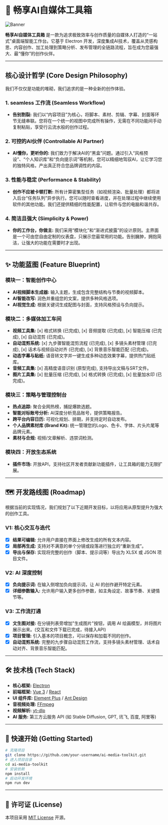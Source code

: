 # 🚀 畅享AI自媒体工具箱

![Banner](https://via.placeholder.com/1200x300.png?text=畅享AI自媒体工具箱)

**畅享AI自媒体工具箱** 是一款为追求极致效率与创作质量的自媒体人打造的“一站式”桌面端智能工作台。它基于 Electron 开发，深度集成AI技术，覆盖从灵感构思、内容创作、加工处理到策略分析、发布管理的全链路流程，旨在成为您最强大、最“懂你”的创作伙伴。

---

## 核心设计哲学 (Core Design Philosophy)

我们不仅仅是功能的堆砌，我们追求的是一种全新的创作体验。

### 1.  seamless 工作流 (Seamless Workflow)
- **告别割裂:** 我们以“内容项目”为核心，将脚本、素材、剪辑、字幕、封面等环节无缝串联。您将在一个统一的视图中完成所有操作，无需在不同功能间手动复制粘贴，享受行云流水般的创作过程。

### 2. 可控的AI伙伴 (Controllable AI Partner)
- **AI懂你，更听你的:** 我们致力于解决AI的“黑盒”问题。通过引入“风格预设”、“个人知识库”和“负向提示词”等机制，您可以精细地驾驭AI，让它学习您的独特风格，产出真正符合您品牌调性的内容。

### 3. 性能与稳定 (Performance & Stability)
- **创作不应被卡顿打断:** 所有计算密集型任务（如视频渲染、批量处理）都将进入后台“任务队列”异步执行。您可以随时查看进度，并在处理过程中继续使用软件的其他功能。我们还提供精细的性能配置，让软件与您的电脑和谐共存。

### 4. 简洁且强大 (Simplicity & Power)
- **你的工作台，你做主:** 我们采用“模块化”和“渐进式披露”的设计原则。主界面是一个可由您自由定制的仪表盘，只展示您最常用的功能。告别臃肿，拥抱简洁，让强大的功能在需要时才出现。

---

## ✨ 功能蓝图 (Feature Blueprint)

### 模块一：智能创作中心
- **AI视频脚本生成器:** 输入主题，生成包含完整结构与节奏的视频脚本。
- **AI智能改写:** 润色并重组您的文案，提供多种风格选项。
- **AI视觉生成:** 根据关键词生成配图与封面，支持风格预设与负向提示。

### 模块二：多媒体加工车间
- **视频工具集:** [x] 格式转换 (已完成), [x] 音频提取 (已完成), [x] 智能压缩 (已完成), [x] 自动混剪 (已完成)。
- **自动混剪系统:** [x] 九步骤智能混剪流程 (已完成), [x] 多镜头素材管理 (已完成), [x] 话术与视频自动对齐 (已完成), [x] 背景音乐智能匹配 (已完成)。
- **动态字幕与贴纸:** 语音转文字并一键生成多种动态效果字幕，提供热门贴纸库。
- **音频工具集:** [x] 高精度语音识别 (原型完成), 支持导出文稿与SRT文件。
- **图片工具集:** [x] 批量压缩 (已完成), [x] 格式转换 (已完成), [x] 批量加水印 (已完成)。

### 模块三：策略与管理控制台
- **热点追踪:** 聚合全网热榜，捕捉爆款选题。
- **智能对标账号分析:** AI深度分析竞品账号，提供策略报告。
- **跨平台内容日历:** 可视化规划、排期，并支持定时自动发布。
- **个人品牌素材库 (Brand Kit):** 统一管理您的Logo、色卡、字体、片头片尾等品牌元素。
- **素材与合规:** 视频/文章解析、违禁词检测。

### 模块四：开放生态系统
- **插件市场:** 开放API，支持社区开发者贡献新功能插件，让工具箱的能力无限扩展。

---

## 🗺️ 开发路线图 (Roadmap)

根据当前的实现情况，我们规划了以下近期开发目标，以将应用从原型提升为强大的创作工具。

### V1: 核心交互与迭代
- [x] **结果可编辑:** 允许用户直接在界面上修改生成的所有文本内容。
- [x] **局部再生成:** 支持对不满意的单个分镜或段落进行独立的“重新生成”。
- [x] **导出与保存:** 实现将完整的创作（脚本、提示词等）导出为 XLSX 或 JSON 项目文件。

### V2: AI 深度控制
- [x] **负向提示词:** 在输入侧增加负向提示词，让 AI 的创作避开特定元素。
- [x] **详细参数输入:** 允许用户输入更多创作参数，如主角设定、故事节奏、关键情节等。

### V3: 工作流打通
- [x] **文生图对接:** 在分镜列表旁增加"生成图片"按钮，调用 AI 绘画模型，并将图片展示出来。(交互和文件下载已完成，待接入API)
- [x] **项目管理:** 引入基本的项目概念，可以保存和加载不同的创作。
- [x] **自动混剪系统:** 完整的九步骤自动混剪工作流，支持多镜头素材管理、话术自动对齐、背景音乐智能匹配。

---

## 🛠️ 技术栈 (Tech Stack)

- **核心框架:** [Electron](https://www.electronjs.org/)
- **前端框架:** [Vue 3](https://vuejs.org/) / [React](https://reactjs.org/)
- **UI 组件库:** [Element Plus](https://element-plus.org/) / [Ant Design](https://ant.design/)
- **音视频处理:** [FFmpeg](https://ffmpeg.org/)
- **视频解析:** [yt-dlp](https://github.com/yt-dlp/yt-dlp)
- **AI 服务:** 第三方云服务 API (如 Stable Diffusion, GPT, 讯飞, 百度, 阿里等)

---

## 🚀 快速开始 (Getting Started)

```bash
# 克隆项目
git clone https://github.com/your-username/ai-media-toolkit.git
# 进入项目目录
cd ai-media-toolkit
# 安装依赖
npm install
# 启动开发环境
npm run dev
```

---

## 📄 许可证 (License)

本项目采用 [MIT License](LICENSE) 开源。
